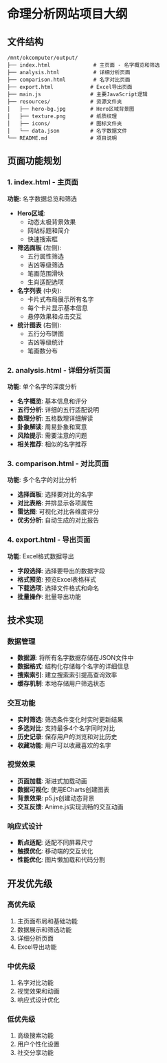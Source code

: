 # 命理分析网站项目大纲

## 文件结构
```
/mnt/okcomputer/output/
├── index.html              # 主页面 - 名字概览和筛选
├── analysis.html           # 详细分析页面
├── comparison.html         # 名字对比页面
├── export.html            # Excel导出页面
├── main.js                # 主要JavaScript逻辑
├── resources/             # 资源文件夹
│   ├── hero-bg.jpg        # Hero区域背景图
│   ├── texture.png        # 纸质纹理
│   ├── icons/             # 图标文件夹
│   └── data.json          # 名字数据文件
└── README.md              # 项目说明
```

## 页面功能规划

### 1. index.html - 主页面
**功能**: 名字数据总览和筛选
- **Hero区域**: 
  - 动态太极背景效果
  - 网站标题和简介
  - 快速搜索框
- **筛选面板** (左侧):
  - 五行属性筛选
  - 吉凶等级筛选  
  - 笔画范围滑块
  - 生肖适配选项
- **名字列表** (中央):
  - 卡片式布局展示所有名字
  - 每个卡片显示基本信息
  - 悬停效果和点击交互
- **统计图表** (右侧):
  - 五行分布饼图
  - 吉凶等级统计
  - 笔画数分布

### 2. analysis.html - 详细分析页面
**功能**: 单个名字的深度分析
- **名字概览**: 基本信息和评分
- **五行分析**: 详细的五行适配说明
- **数理分析**: 五格数理详细解读
- **卦象解读**: 周易卦象和寓意
- **风险提示**: 需要注意的问题
- **相关推荐**: 相似的名字推荐

### 3. comparison.html - 对比页面  
**功能**: 多个名字的对比分析
- **选择面板**: 选择要对比的名字
- **对比表格**: 并排显示各项属性
- **雷达图**: 可视化对比各维度评分
- **优劣分析**: 自动生成的对比报告

### 4. export.html - 导出页面
**功能**: Excel格式数据导出
- **字段选择**: 选择要导出的数据字段
- **格式预览**: 预览Excel表格样式
- **下载选项**: 选择文件格式和命名
- **批量操作**: 批量导出功能

## 技术实现

### 数据管理
- **数据源**: 将所有名字数据存储在JSON文件中
- **数据格式**: 结构化存储每个名字的详细信息
- **搜索索引**: 建立搜索索引提高查询效率
- **缓存机制**: 本地存储用户筛选状态

### 交互功能
- **实时筛选**: 筛选条件变化时实时更新结果
- **多选对比**: 支持最多4个名字同时对比
- **历史记录**: 保存用户的浏览和对比历史
- **收藏功能**: 用户可以收藏喜欢的名字

### 视觉效果
- **页面加载**: 渐进式加载动画
- **数据可视化**: 使用ECharts创建图表
- **背景效果**: p5.js创建动态背景
- **交互反馈**: Anime.js实现流畅的交互动画

### 响应式设计
- **断点适配**: 适配不同屏幕尺寸
- **触摸优化**: 移动端的交互优化
- **性能优化**: 图片懒加载和代码分割

## 开发优先级

### 高优先级
1. 主页面布局和基础功能
2. 数据展示和筛选功能
3. 详细分析页面
4. Excel导出功能

### 中优先级
1. 名字对比功能
2. 视觉效果和动画
3. 响应式设计优化

### 低优先级
1. 高级搜索功能
2. 用户个性化设置
3. 社交分享功能